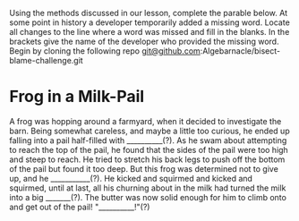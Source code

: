 Using the methods discussed in our lesson, complete the parable below.  At some point in history a developer temporarily added a missing word.  Locate all changes to the line where a word was missed and fill in the blanks.  In the brackets give the name of the developer who provided the missing word.   
Begin by cloning the following repo git@github.com:Algebarnacle/bisect-blame-challenge.git

# Frog in a Milk-Pail

A frog was hopping around a farmyard, when it decided to investigate the barn. Being somewhat careless, and maybe a little too curious, he ended up falling into a pail half-filled with \_\_\_\_\_\_\_\_\_\_(?). As he swam about attempting to reach the top of the pail, he found that the sides of the pail were too high and steep to reach. He tried to stretch his back legs to push off the bottom of the pail but found it too deep. But this frog was determined not to give up, and he \_\_\_\_\_\_\_\_\_\_\_(?). He kicked and squirmed and kicked and squirmed, until at last, all his churning about in the milk had turned the milk into a big \_\_\_\_\_\_\_(?). The butter was now solid enough for him to climb onto and get out of the pail! "\_\_\_\_\_\_\_\_\_\_!"(?)